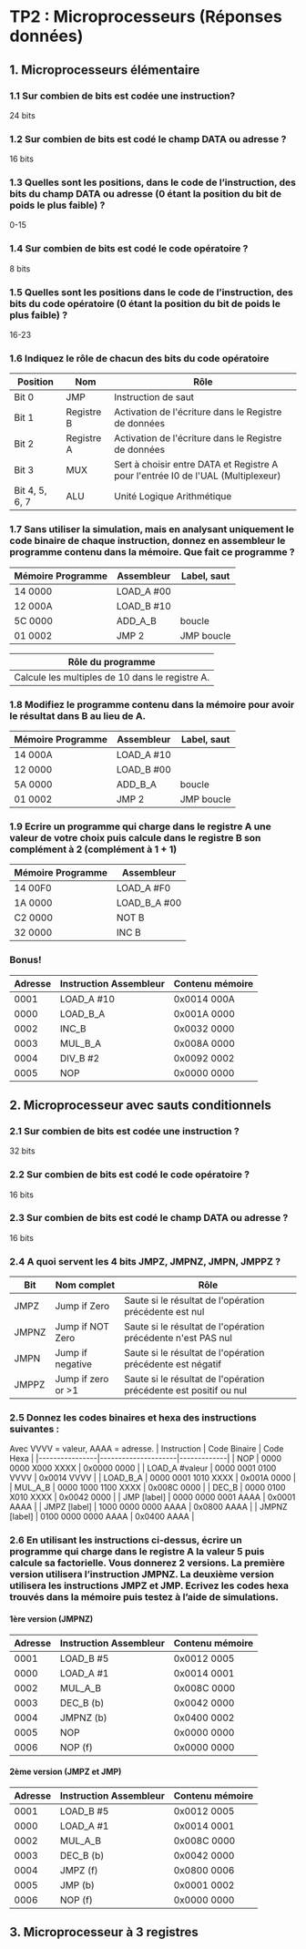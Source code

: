 # TP2 : Microprocesseurs (Réponses données)
## 1. Microprocesseurs élémentaire
### **1.1 Sur combien de bits est codée une instruction?**
24 bits
### **1.2 Sur combien de bits est codé le champ DATA ou adresse ?**
16 bits
### **1.3 Quelles sont les positions, dans le code de l’instruction, des bits du champ DATA ou adresse (0 étant la position du bit de poids le plus faible) ?**
0-15

### **1.4 Sur combien de bits est codé le code opératoire ?**
8 bits

### **1.5 Quelles sont les positions dans le code de l’instruction, des bits du code opératoire (0 étant la position du bit de poids le plus faible) ?**
16-23

### **1.6 Indiquez le rôle de chacun des bits du code opératoire**
| Position       | Nom        | Rôle                       |
|----------------|------------|----------------------------|
| Bit 0          | JMP        | Instruction de saut        |
| Bit 1          | Registre B | Activation de l'écriture dans le Registre de données |
| Bit 2          | Registre A | Activation de l'écriture dans le Registre de données |
| Bit 3          | MUX        | Sert à choisir entre DATA et Registre A pour l'entrée I0 de l'UAL (Multiplexeur) |
| Bit 4, 5, 6, 7 | ALU        | Unité Logique Arithmétique |

### **1.7 __Sans utiliser la simulation, mais en analysant uniquement le code binaire de chaque instruction,__ donnez en assembleur le programme contenu dans la mémoire. Que fait ce programme ?**
| Mémoire Programme |  Assembleur | Label, saut |
|-------------------|-------------|-------------|
| 14 0000           | LOAD_A #00  |             |
| 12 000A           | LOAD_B #10  |             |
| 5C 0000           | ADD_A_B     | boucle      |
| 01 0002           | JMP 2       | JMP boucle  |

| Rôle du programme                               |
|-------------------------------------------------|
| Calcule les multiples de 10 dans le registre A. |

### **1.8 Modifiez le programme contenu dans la mémoire pour avoir le résultat dans B au lieu de A.**
| Mémoire Programme |  Assembleur | Label, saut |
|-------------------|-------------|-------------|
| 14 000A           | LOAD_A #10  |             |
| 12 0000           | LOAD_B #00  |             |
| 5A 0000           | ADD_B_A     | boucle      |
| 01 0002           | JMP 2       | JMP boucle  |
### **1.9 Ecrire un programme qui charge dans le registre A une valeur de votre choix puis calcule dans le registre B son complément à 2 (complément à 1 + 1)**
| Mémoire Programme |  Assembleur   |
|-------------------|---------------|
| 14 00F0           | LOAD_A   #F0  |
| 1A 0000           | LOAD_B_A #00  |
| C2 0000           | NOT B         |
| 32 0000           | INC B         |

### Bonus!
| Adresse | Instruction Assembleur | Contenu mémoire |
|---------|------------------------|-----------------|
| 0001    | LOAD_A #10              | 0x0014 000A    |
| 0000    | LOAD_B_A                | 0x001A 0000    |
| 0002    | INC_B                   | 0x0032 0000    |
| 0003    | MUL_B_A                 | 0x008A 0000    |
| 0004    | DIV_B #2                | 0x0092 0002    |
| 0005    | NOP                     | 0x0000 0000    |

## 2. Microprocesseur avec sauts conditionnels 
### **2.1 Sur combien de bits est codée une instruction ?**
32 bits

### **2.2 Sur combien de bits est codé le code opératoire ?**
16 bits

### **2.3 Sur combien de bits est codé le champ DATA ou adresse ?**
16 bits

### **2.4 A quoi servent les 4 bits JMPZ, JMPNZ, JMPN, JMPPZ ?**
| Bit   | Nom complet         | Rôle |
|-------|---------------------|-------------------------------------------------------------------|
| JMPZ  | Jump if Zero        | Saute si le résultat de l'opération précédente est nul            |
| JMPNZ | Jump if NOT Zero    | Saute si le résultat de l'opération précédente n'est PAS nul      |
| JMPN  | Jump if negative    | Saute si le résultat de l'opération précédente est négatif        |
| JMPPZ | Jump if zero or >1  | Saute si le résultat de l'opération précédente est positif ou nul |

### **2.5 Donnez les codes binaires et hexa des instructions suivantes :**
Avec VVVV = valeur, AAAA = adresse.
| Instruction    | Code Binaire        | Code Hexa   |
|----------------|---------------------|-------------|
| NOP            | 0000 0000 X000 XXXX | 0x0000 0000 |
| LOAD_A #valeur | 0000 0001 0100 VVVV | 0x0014 VVVV |
| LOAD_B_A       | 0000 0001 1010 XXXX | 0x001A 0000 |
| MUL_A_B        | 0000 1000 1100 XXXX | 0x008C 0000 |
| DEC_B          | 0000 0100 X010 XXXX | 0x0042 0000 |
| JMP [label]    | 0000 0000 0001 AAAA | 0x0001 AAAA |
| JMPZ [label]   | 1000 0000 0000 AAAA | 0x0800 AAAA |
| JMPNZ [label]  | 0100 0000 0000 AAAA | 0x0400 AAAA |

### **2.6 En utilisant les instructions ci-dessus, écrire un programme qui charge dans le registre A la valeur 5 puis calcule sa factorielle. Vous donnerez 2 versions. La première version utilisera l’instruction JMPNZ. La deuxième version utilisera les instructions JMPZ et JMP. Ecrivez les codes hexa trouvés dans la mémoire puis testez à l’aide de simulations.**
#### 1ère version (JMPNZ)
| Adresse | Instruction Assembleur | Contenu mémoire |
|---------|------------------------|-----------------|
| 0001    | LOAD_B #5              | 0x0012 0005     |
| 0000    | LOAD_A #1              | 0x0014 0001     |
| 0002    | MUL_A_B                | 0x008C 0000     |
| 0003    | DEC_B (b)              | 0x0042 0000     |
| 0004    | JMPNZ (b)              | 0x0400 0002     |
| 0005    | NOP                    | 0x0000 0000     |
| 0006    | NOP (f)                | 0x0000 0000     |

#### 2ème version (JMPZ et JMP)
| Adresse | Instruction Assembleur | Contenu mémoire |
|---------|------------------------|-----------------|
| 0001    | LOAD_B #5              | 0x0012 0005     |
| 0000    | LOAD_A #1              | 0x0014 0001     |
| 0002    | MUL_A_B                | 0x008C 0000     |
| 0003    | DEC_B (b)              | 0x0042 0000     |
| 0004    | JMPZ (f)               | 0x0800 0006     |
| 0005    | JMP (b)                | 0x0001 0002     |
| 0006    | NOP (f)                | 0x0000 0000     |

## 3. Microprocesseur à 3 registres 
